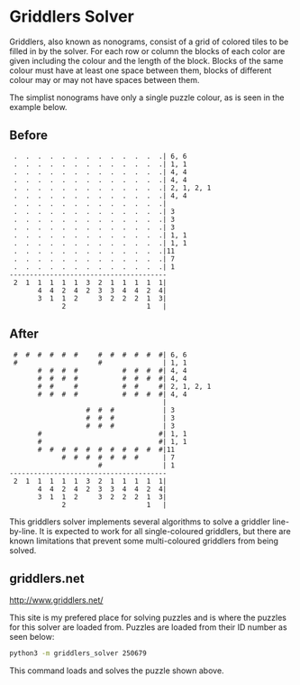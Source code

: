 # Griddlers Solver

Griddlers, also known as nonograms, consist of a grid of colored tiles to be filled in by the solver.
For each row or column the blocks of each color are given including the colour and the length of the block.
Blocks of the same colour must have at least one space between them, 
blocks of different colour may or may not have spaces between them.

The simplist nonograms have only a single puzzle colour, as is seen in the example below.

## Before

```text
 .  .  .  .  .  .  .  .  .  .  .  .  .| 6, 6
 .  .  .  .  .  .  .  .  .  .  .  .  .| 1, 1
 .  .  .  .  .  .  .  .  .  .  .  .  .| 4, 4
 .  .  .  .  .  .  .  .  .  .  .  .  .| 4, 4
 .  .  .  .  .  .  .  .  .  .  .  .  .| 2, 1, 2, 1
 .  .  .  .  .  .  .  .  .  .  .  .  .| 4, 4
 .  .  .  .  .  .  .  .  .  .  .  .  .|
 .  .  .  .  .  .  .  .  .  .  .  .  .| 3
 .  .  .  .  .  .  .  .  .  .  .  .  .| 3
 .  .  .  .  .  .  .  .  .  .  .  .  .| 3
 .  .  .  .  .  .  .  .  .  .  .  .  .| 1, 1
 .  .  .  .  .  .  .  .  .  .  .  .  .| 1, 1
 .  .  .  .  .  .  .  .  .  .  .  .  .|11
 .  .  .  .  .  .  .  .  .  .  .  .  .| 7
 .  .  .  .  .  .  .  .  .  .  .  .  .| 1
---------------------------------------
 2  1  1  1  1  1  3  2  1  1  1  1  1|
       4  4  2  4  2  3  3  4  4  2  4|
       3  1  1  2     3  2  2  2  1  3|
             2                    1   |
```

## After

```text
 #  #  #  #  #  #     #  #  #  #  #  #| 6, 6
 #                    #               | 1, 1
       #  #  #  #           #  #  #  #| 4, 4
       #  #  #  #           #  #  #  #| 4, 4
       #  #     #           #  #     #| 2, 1, 2, 1
       #  #  #  #           #  #  #  #| 4, 4
                                      |
                   #  #  #            | 3
                   #  #  #            | 3
                   #  #  #            | 3
       #                             #| 1, 1
       #                             #| 1, 1
       #  #  #  #  #  #  #  #  #  #  #|11
             #  #  #  #  #  #  #      | 7
                      #               | 1
---------------------------------------
 2  1  1  1  1  1  3  2  1  1  1  1  1|
       4  4  2  4  2  3  3  4  4  2  4|
       3  1  1  2     3  2  2  2  1  3|
             2                    1   |
```

This griddlers solver implements several algorithms to solve a griddler line-by-line.
It is expected to work for all single-coloured griddlers, but there are known limitations that prevent some multi-coloured griddlers from being solved.

## griddlers.net

http://www.griddlers.net/

This site is my prefered place for solving puzzles and is where the puzzles for this solver are loaded from.
Puzzles are loaded from their ID number as seen below:

```bash
python3 -m griddlers_solver 250679
```

This command loads and solves the puzzle shown above.
